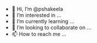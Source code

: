 - 👋 Hi, I’m @pshakeela
- 👀 I’m interested in ...
- 🌱 I’m currently learning ...
- 💞️ I’m looking to collaborate on ...
- 📫 How to reach me ...

<!---
pshakeela/pshakeela is a ✨ special ✨ repository because its `README.md` (this file) appears on your GitHub profile.
You can click the Preview link to take a look at your changes.
--->
